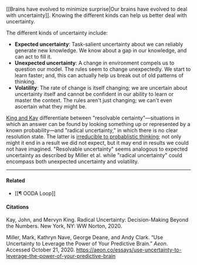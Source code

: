 [[Brains have evolved to minimize surprise|Our brains have evolved to deal with uncertainty]]. Knowing the different kinds can help us better deal with uncertainty.

The different kinds of uncertainty include:

-   **Expected uncertainty**: Task-salient uncertainty about we can reliably generate new knowledge. We know about a gap in our knowledge, and can act to fill it.
-   **Unexpected uncertainty**: A change in environment compels us to question our model. The rules seem to change unexpectedly. We start to learn faster; and, this can actually help us break out of old patterns of thinking.
-   **Volatility**: The rate of change is itself changing; we are uncertain about uncertainty itself and cannot be confident in our ability to learn or master the context. The rules aren't just changing; we can't even ascertain what they might be.

[King and Kay](https://publish.obsidian.md/mobydiction/notes/%E2%89%88+King+and+Kay+-+Radical+Uncertainty) differentiate between "resolvable certainty"—situations in which an answer can be found by looking something up or represented by a known probability—and "radical uncertainty," in which there is no clear resolution state. The latter is [irreducible to probablistic thinking](https://publish.obsidian.md/mobydiction/notes/Situations+of+radical+uncertainty+cannot+be+resolved+through+probabilistic+thinking+alone); not only might it end in a result we did not expect, but it may end in results we could not have imagined. "Resolvable uncertainty" seems analogous to expected uncertainty as described by Miller et al. while "radical uncertainty" could encompass both unexpected uncertainty and volatility.

---

#### Related

-   [[¶ OODA Loop]]

#### Citations

Kay, John, and Mervyn King. Radical Uncertainty: Decision-Making Beyond the Numbers. New York, NY: WW Norton, 2020.

Miller, Mark, Kathryn Nave, George Deane, and Andy Clark. “Use Uncertainty to Leverage the Power of Your Predictive Brain.” _Aeon_. Accessed October 21, 2020. https://aeon.co/essays/use-uncertainty-to-leverage-the-power-of-your-predictive-brain